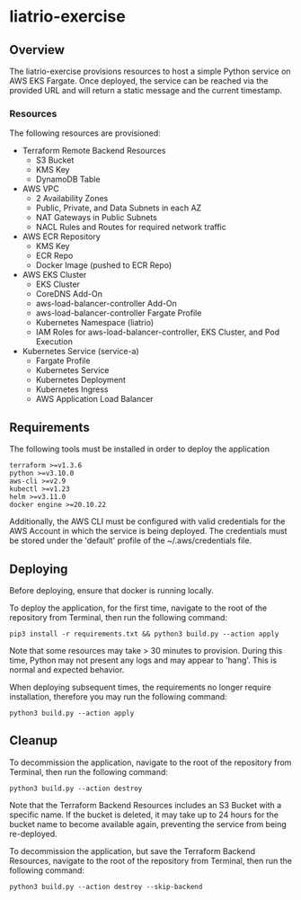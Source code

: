 # liatrio-exercise

## Overview
The liatrio-exercise provisions resources to host a simple Python service on AWS EKS Fargate. Once deployed, the service can be reached via the provided URL and will return a static message and the current timestamp.

### Resources
The following resources are provisioned:
- Terraform Remote Backend Resources
    - S3 Bucket
    - KMS Key
    - DynamoDB Table
- AWS VPC
    - 2 Availability Zones
    - Public, Private, and Data Subnets in each AZ
    - NAT Gateways in Public Subnets
    - NACL Rules and Routes for required network traffic
- AWS ECR Repository
    - KMS Key
    - ECR Repo
    - Docker Image (pushed to ECR Repo)
- AWS EKS Cluster
    - EKS Cluster
    - CoreDNS Add-On
    - aws-load-balancer-controller Add-On
    - aws-load-balancer-controller Fargate Profile
    - Kubernetes Namespace (liatrio)
    - IAM Roles for aws-load-balancer-controller, EKS Cluster, and Pod Execution
- Kubernetes Service (service-a)
    - Fargate Profile
    - Kubernetes Service
    - Kubernetes Deployment
    - Kubernetes Ingress
    - AWS Application Load Balancer


## Requirements
The following tools must be installed in order to deploy the application

    terraform >=v1.3.6
    python >=v3.10.0
    aws-cli >=v2.9
    kubectl >=v1.23
    helm >=v3.11.0
    docker engine >=20.10.22

Additionally, the AWS CLI must be configured with valid credentials for the AWS Account in which the service is being deployed. The credentials must be stored under the 'default' profile of the ~/.aws/credentials file.

## Deploying
Before deploying, ensure that docker is running locally.

To deploy the application, for the first time, navigate to the root of the repository from Terminal, then run the following command:

    pip3 install -r requirements.txt && python3 build.py --action apply

Note that some resources may take > 30 minutes to provision. During this time, Python may not present any logs and may appear to 'hang'. This is normal and expected behavior.

When deploying subsequent times, the requirements no longer require installation, therefore you may run the following command:

    python3 build.py --action apply

## Cleanup
To decommission the application, navigate to the root of the repository from Terminal, then run the following command: 

    python3 build.py --action destroy

Note that the Terraform Backend Resources includes an S3 Bucket with a specific name. If the bucket is deleted, it may take up to 24 hours for the bucket name to become available again, preventing the service from being re-deployed. 

To decommission the application, but save the Terraform Backend Resources, navigate to the root of the repository from Terminal, then run the following command: 

    python3 build.py --action destroy --skip-backend
